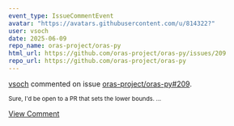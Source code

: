 ```yaml
---
event_type: IssueCommentEvent
avatar: "https://avatars.githubusercontent.com/u/814322?"
user: vsoch
date: 2025-06-09
repo_name: oras-project/oras-py
html_url: https://github.com/oras-project/oras-py/issues/209
repo_url: https://github.com/oras-project/oras-py
---
```


<a href='https://github.com/vsoch' target='_blank'>vsoch</a> commented on issue <a href='https://github.com/oras-project/oras-py/issues/209' target='_blank'>oras-project/oras-py#209</a>.

<small>Sure, I'd be open to a PR that sets the lower bounds. ...</small>

<a href='https://github.com/oras-project/oras-py/issues/209' target='_blank'>View Comment</a>